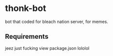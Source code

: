 # thonk-bot

bot that coded for bleach nation server, for memes.

## Requirements
jeez just fucking view package.json lololol
